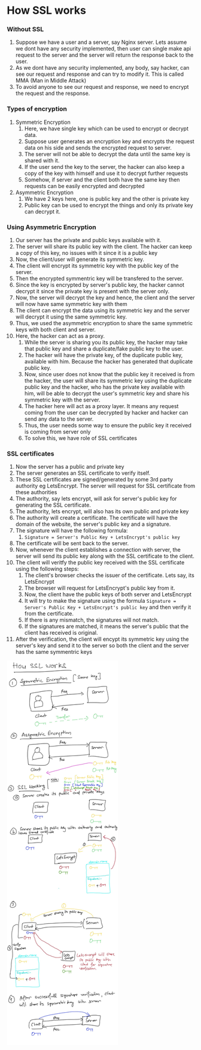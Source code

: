 # How SSL works

### Without SSL

1. Suppose we have a user and a server, say Nginx server. Lets assume we dont have any security implemented, then user can single make api request to the server and the server will return the response back to the user.
2. As we dont have any security implemented, any body, say hacker, can see our request and response and can try to modify it. This is called MMA (Man in Middle Attack)
3. To avoid anyone to see our request and response, we need to encrypt the request and the response.

### Types of encryption

1. Symmetric Encryption
   1. Here, we have single key which can be used to encrypt or decrypt data.
   2. Suppose user generates an encryption key and encrypts the request data on his side and sends the encrypted request to server.
   3. The server will not be able to decrypt the data until the same key is shared with it.
   4. If the user send the key to the server, the hacker can also keep a copy of the key with himself and use it to decrypt further requests
   5. Somehow, if server and the client both have the same key then requests can be easily encrypted and decrypted
2. Asymmetric Encryption
   1. We have 2 keys here, one is public key and the other is private key
   2. Public key can be used to encrypt the things and only its private key can decrypt it.

### Using Asymmetric Encryption

1. Our server has the private and public keys available with it.
2. The server will share its public key with the client. The hacker can keep a copy of this key, no issues with it since it is a public key
3. Now, the client/user will generate its symmetric key.
4. The client will encrypt its symmetric key with the public key of the server.
5. Then the encrypted symmentric key will be transfered to the server.
6. Since the key is encrypted by server's public key, the hacker cannot decrypt it since the private key is present with the server only.
7. Now, the server will decrypt the key and hence, the client and the server will now have same symmetric key with them
8. The client can encrypt the data using its symmetric key and the server will decrypt it using the same symmetric key.
9. Thus, we used the asymmetric encryption to share the same symmetric keys with both client and server.
10. Here, the hacker can act as a proxy.
    1. While the server is sharing you its public key, the hacker may take that public key and share a duplicate/fake public key to the user.
    2. The hacker will have the private key, of the duplicate public key, available with him. Because the hacker has generated that duplicate public key.
    3. Now, since user does not know that the public key it received is from the hacker, the user will share its symmetric key using the duplicate public key and the hacker, who has the private key available with him, will be able to decrypt the user's symmetric key and share his symmetric key with the server.
    4. The hacker here will act as a proxy layer. It means any request coming from the user can be decrypted by hacker and hacker can send any data to the server.
    5. Thus, the user needs some way to ensure the public key it received is coming from server only
    6. To solve this, we have role of SSL certificates

### SSL certificates

1. Now the server has a public and private key
2. The server generates an SSL certificate to verify itself.
3. These SSL certificates are signed/generated by some 3rd party authority eg LetsEncrypt. The server will request for SSL certificate from these authorities
4. The authority, say lets encrypt, will ask for server's public key for generating the SSL certificate.
5. The authority, lets encrypt, will also has its own public and private key
6. The authority will create a certificate. The certificate will have the domain of the website, the server's public key and a signature.
7. The signature will have the following formula:
   1. `Signature = Server's Public Key + LetsEncrypt's public key`
8. The certificate will be sent back to the server.
9. Now, whenever the client establishes a connection with server, the server will send its public key along with the SSL certificate to the client.
10. The client will veritfy the public key received with the SSL certificate using the following steps:
    1. The client's browser checks the issuer of the certificate. Lets say, its LetsEncrypt
    2. The browser will request for LetsEncrypt's public key from it.
    3. Now, the client have the public keys of both server and LetsEncrypt
    4. It will try to make the signature using the formula `Signature = Server's Public Key + LetsEncrypt's public key` and then verify it from the certificate.
    5. If there is any mismatch, the signatures will not match.
    6. If the signatures are matched, it means the server's public that the client has received is original.
11. After the verification, the client will encypt its symmetric key using the server's key and send it to the server so both the client and the server has the same symmentric keys

![SSL working diagram](./resources/images/ssl-working.png)
